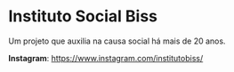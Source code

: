 # Instituto Social Biss

Um projeto que auxilia na causa social há mais de 20 anos.

**Instagram**: https://www.instagram.com/institutobiss/

